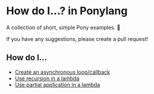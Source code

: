 # How do I...? in Ponylang

A collection of short, simple Pony examples. 🐴

If you have any suggestions, please create a pull request!

## How do I...

* [Create an asynchronous loop/callback](examples/async-loop-callback.pony)
* [Use recursion in a lambda](examples/lambda-recursion.pony)
* [Use partial application in a lambda](examples/lambda-partial-application.pony)
